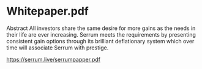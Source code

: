 # Whitepaper.pdf
Abstract  All investors share the same desire for more  gains as the needs in their life are ever  increasing. Serrum meets the requirements  by presenting consistent gain options through  its brilliant deflationary system which over  time will associate Serrum with prestige.

https://serrum.live/serrumpapper.pdf
